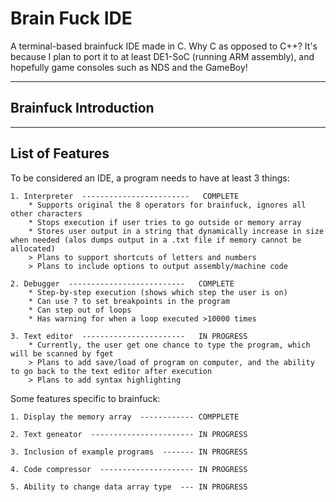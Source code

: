 # Brain Fuck IDE
A terminal-based brainfuck IDE made in C. 
Why C as opposed to C++? It's because I plan to port it to at least DE1-SoC (running ARM assembly), and hopefully game consoles such as NDS and the GameBoy!

-----------------------------------------------------------------------------------------------------------------------------------------------------------------------
Brainfuck Introduction
-----------------------------------------------------------------------------------------------------------------------------------------------------------------------


-----------------------------------------------------------------------------------------------------------------------------------------------------------------------
List of Features
-----------------------------------------------------------------------------------------------------------------------------------------------------------------------

To be considered an IDE, a program needs to have at least 3 things:

    1. Interpreter  ------------------------   COMPLETE
        * Supports original the 8 operators for brainfuck, ignores all other characters
        * Stops execution if user tries to go outside or memory array
        * Stores user output in a string that dynamically increase in size when needed (alos dumps output in a .txt file if memory cannot be allocated)
        > Plans to support shortcuts of letters and numbers
        > Plans to include options to output assembly/machine code
        
    2. Debugger  --------------------------   COMPLETE
        * Step-by-step execution (shows which step the user is on)
        * Can use ? to set breakpoints in the program
        * Can step out of loops
        * Has warning for when a loop executed >10000 times
        
    3. Text editor  -----------------------   IN PROGRESS
        * Currently, the user get one chance to type the program, which will be scanned by fget
        > Plans to add save/load of program on computer, and the ability to go back to the text editor after execution
        > Plans to add syntax highlighting
        
Some features specific to brainfuck:

    1. Display the memory array  ------------ COMPPLETE
    
    2. Text geneator  ----------------------- IN PROGRESS
    
    3. Inclusion of example programs  ------- IN PROGRESS
    
    4. Code compressor  --------------------- IN PROGRESS
    
    5. Ability to change data array type  --- IN PROGRESS




